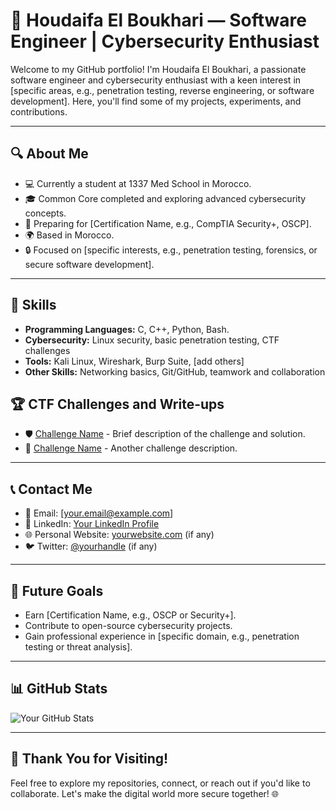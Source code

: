 # 🌟 Houdaifa El Boukhari — Software Engineer | Cybersecurity Enthusiast

Welcome to my GitHub portfolio! I'm Houdaifa El Boukhari, a passionate software engineer and cybersecurity enthusiast with a keen interest in [specific areas, e.g., penetration testing, reverse engineering, or software development]. Here, you'll find some of my projects, experiments, and contributions.

---

## 🔍 **About Me**

- 💻 Currently a student at 1337 Med School in Morocco.
- 🎓 Common Core completed and exploring advanced cybersecurity concepts.
- 📜 Preparing for [Certification Name, e.g., CompTIA Security+, OSCP].
- 🌍 Based in Morocco.
- 🔒 Focused on [specific interests, e.g., penetration testing, forensics, or secure software development].

---

## 🚀 **Skills**

- **Programming Languages:** C, C++, Python, Bash.
- **Cybersecurity:** Linux security, basic penetration testing, CTF challenges
- **Tools:** Kali Linux, Wireshark, Burp Suite, [add others]
- **Other Skills:** Networking basics, Git/GitHub, teamwork and collaboration

## 🏆 **CTF Challenges and Write-ups**

- 🛡️ [Challenge Name](link-to-write-up) - Brief description of the challenge and solution.
- 🔐 [Challenge Name](link-to-write-up) - Another challenge description.

---

## 📞 **Contact Me**

- 📧 Email: [your.email@example.com]
- 💼 LinkedIn: [Your LinkedIn Profile](https://www.linkedin.com/in/yourprofile)
- 🌐 Personal Website: [yourwebsite.com](https://yourwebsite.com) (if any)
- 🐦 Twitter: [@yourhandle](https://twitter.com/yourhandle) (if any)

---

## 🌱 **Future Goals**

- Earn [Certification Name, e.g., OSCP or Security+].
- Contribute to open-source cybersecurity projects.
- Gain professional experience in [specific domain, e.g., penetration testing or threat analysis].

---

## 📊 **GitHub Stats**

![Your GitHub Stats](https://github-readme-stats.vercel.app/api?username=yourusername&show_icons=true&theme=radical)

---

## 🌟 **Thank You for Visiting!**

Feel free to explore my repositories, connect, or reach out if you'd like to collaborate. Let's make the digital world more secure together! 🌐
